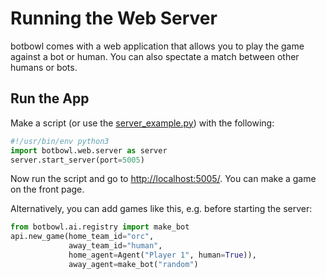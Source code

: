# Running the Web Server
botbowl comes with a web application that allows you to play the game against a bot or human. You can also spectate a match between other humans or bots.

## Run the App
Make a script (or use the [server_example.py](../examples/server_example.py)) with the following:
```python
#!/usr/bin/env python3
import botbowl.web.server as server
server.start_server(port=5005)
```

Now run the script and go to [http://localhost:5005/](http://localhost:5005/). You can make a game on the front page.

Alternatively, you can add games like this, e.g. before starting the server:
```python
from botbowl.ai.registry import make_bot
api.new_game(home_team_id="orc",
             away_team_id="human",
             home_agent=Agent("Player 1", human=True)),
             away_agent=make_bot("random")
```
